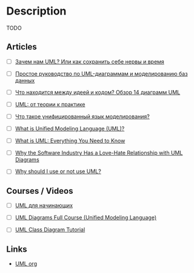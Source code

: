 # Description

TODO


## Articles

- [ ] [Зачем нам UML? Или как сохранить себе нервы и время](https://habr.com/ru/post/458680/)
- [ ] [Простое руководство по UML-диаграммам и моделированию баз данных](https://www.microsoft.com/ru-ru/microsoft-365/business-insights-ideas/resources/guide-to-uml-diagramming-and-database-modeling)
- [ ] [Что находится между идеей и кодом? Обзор 14 диаграмм UML](https://habr.com/ru/post/508710/)
- [ ] [UML: от теории к практике](https://javarush.ru/groups/posts/uml-v-java)
- [ ] [Что такое унифицированный язык моделирования?](https://www.lucidchart.com/pages/ru/uml)
- [ ] [What is Unified Modeling Language (UML)?](https://www.visual-paradigm.com/guide/uml-unified-modeling-language/what-is-uml/)
- [ ] [What is UML: Everything You Need to Know](https://www.edrawmax.com/uml/)
- [ ] [Why the Software Industry Has a Love-Hate Relationship with UML Diagrams](https://creately.com/blog/diagrams/advantages-and-disadvantages-of-uml/)
- [ ] [Why should I use or not use UML?](https://www.quora.com/Why-should-I-use-or-not-use-UML)


## Courses / Videos

- [ ] [UML для начинающих](https://youtube.com/playlist?list=PLPPIc-4tm3YTw3FUu75jsW4QgrXopfXhX)
- [ ] [UML Diagrams Full Course (Unified Modeling Language)](https://youtu.be/WnMQ8HlmeXc)
- [ ] [UML Class Diagram Tutorial](https://youtu.be/UI6lqHOVHic)


## Links

- [UML org](https://www.uml.org/)
